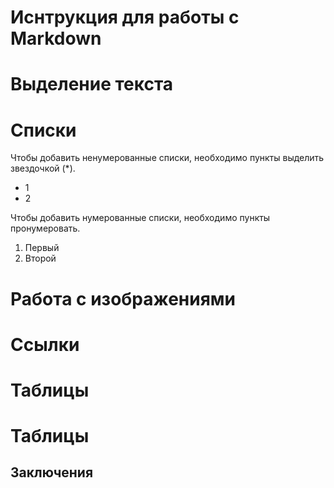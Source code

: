 # Иснтрукция для работы с Markdown

# Выделение текста
# Списки
Чтобы добавить ненумерованные списки, необходимо пункты выделить звездочкой (*).
* 1
* 2

Чтобы добавить нумерованные списки, необходимо пункты пронумеровать.
1. Первый
2. Второй
# Работа с изображениями
# Ссылки
# Таблицы
# Таблицы
## Заключения
